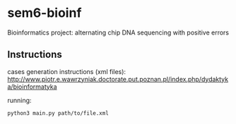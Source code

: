 # sem6-bioinf
Bioinformatics project: alternating chip DNA sequencing with positive errors

## Instructions
cases generation instructions (xml files): http://www.piotr.e.wawrzyniak.doctorate.put.poznan.pl/index.php/dydaktyka/bioinformatyka

running:

```shell
python3 main.py path/to/file.xml
```

